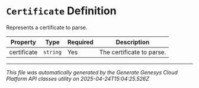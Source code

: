 # `Certificate` Definition

Represents a certificate to parse.

| Property | Type | Required | Description |
|----------|------|----------|-------------|
| certificate | `string` | Yes | The certificate to parse. |

---

*This file was automatically generated by the Generate Genesys Cloud Platform API classes utility on 2025-04-24T15:04:25.526Z*